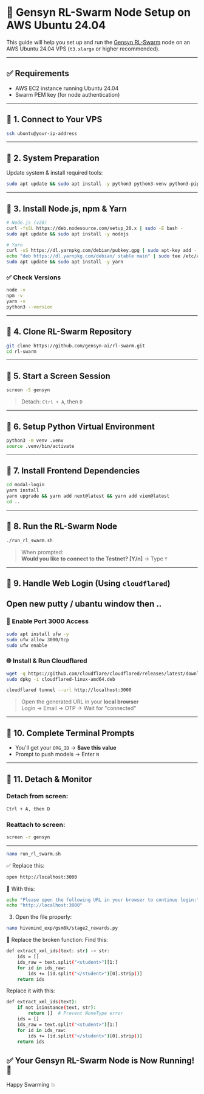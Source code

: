 # 🧠 Gensyn RL-Swarm Node Setup on AWS Ubuntu 24.04

This guide will help you set up and run the [Gensyn RL-Swarm](https://github.com/gensyn-ai/rl-swarm) node on an AWS Ubuntu 24.04 VPS (`t3.xlarge` or higher recommended).

---

## ✅ Requirements
- AWS EC2 instance running Ubuntu 24.04
- Swarm PEM key (for node authentication)

---

## 🔹 1. Connect to Your VPS

```bash
ssh ubuntu@your-ip-address
```

---

## 🔹 2. System Preparation

Update system & install required tools:

```bash
sudo apt update && sudo apt install -y python3 python3-venv python3-pip curl wget screen git lsof
```

---

## 🔹 3. Install Node.js, npm & Yarn

```bash
# Node.js (v20)
curl -fsSL https://deb.nodesource.com/setup_20.x | sudo -E bash -
sudo apt update && sudo apt install -y nodejs

# Yarn
curl -sS https://dl.yarnpkg.com/debian/pubkey.gpg | sudo apt-key add -
echo "deb https://dl.yarnpkg.com/debian/ stable main" | sudo tee /etc/apt/sources.list.d/yarn.list > /dev/null
sudo apt update && sudo apt install -y yarn
```

### ✅ Check Versions
```bash
node -v
npm -v
yarn -v
python3 --version
```

---

## 🔹 4. Clone RL-Swarm Repository

```bash
git clone https://github.com/gensyn-ai/rl-swarm.git
cd rl-swarm
```

---

## 🔹 5. Start a Screen Session

```bash
screen -S gensyn
```

> Detach: `Ctrl + A`, then `D`

---

## 🔹 6. Setup Python Virtual Environment

```bash
python3 -m venv .venv
source .venv/bin/activate
```

---

## 🔹 7. Install Frontend Dependencies

```bash
cd modal-login
yarn install
yarn upgrade && yarn add next@latest && yarn add viem@latest
cd ..
```

---

## 🔹 8. Run the RL-Swarm Node

```bash
./run_rl_swarm.sh
```

> When prompted:  
**Would you like to connect to the Testnet? [Y/n]** → Type `Y`

---

## 🔹 9. Handle Web Login (Using `cloudflared`)
## Open new putty / ubantu window then ..
### 📶 Enable Port 3000 Access
```bash
sudo apt install ufw -y
sudo ufw allow 3000/tcp
sudo ufw enable
```

### 🌐 Install & Run Cloudflared
```bash
wget -q https://github.com/cloudflare/cloudflared/releases/latest/download/cloudflared-linux-amd64.deb
sudo dpkg -i cloudflared-linux-amd64.deb

cloudflared tunnel --url http://localhost:3000
```

> Open the generated URL in your **local browser**  
> Login → Email → OTP → Wait for "connected"

---

## 🔹 10. Complete Terminal Prompts

- You'll get your `ORG_ID` → **Save this value**
- Prompt to push models → Enter `N`

---

## 🔹 11. Detach & Monitor

### Detach from screen:
```bash
Ctrl + A, then D
```

### Reattach to screen:
```bash
screen -r gensyn
```

---


```bash
nano run_rl_swarm.sh
```
✅ Replace this:
```bash
open http://localhost:3000
```
🔁 With this:
```bash
echo "Please open the following URL in your browser to continue login:"
echo "http://localhost:3000"
```
3. Open the file properly:

```bash
nano hivemind_exp/gsm8k/stage2_rewards.py
```
🔁 Replace the broken function:
Find this:

```bash
def extract_xml_ids(text: str) -> str:
    ids = []
    ids_raw = text.split("<student>")[1:]
    for id in ids_raw:
        ids += [id.split("</student>")[0].strip()]
    return ids
```

Replace it with this:

```bash
def extract_xml_ids(text):
    if not isinstance(text, str):
        return []  # Prevent NoneType error
    ids = []
    ids_raw = text.split("<student>")[1:]
    for id in ids_raw:
        ids += [id.split("</student>")[0].strip()]
    return ids

```


## ✅ Your Gensyn RL-Swarm Node is Now Running! 🚀

Happy Swarming 💥

